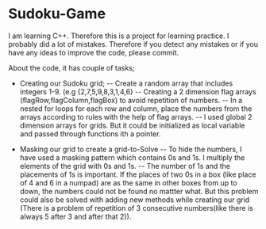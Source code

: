 # Sudoku-Game

I am learning C++. Therefore this is a project for learning practice. I probably did a lot of mistakes. 
Therefore if you detect any mistakes or if you have any ideas to improve the code, please commit.

About the code, it has couple of tasks;

- Creating our Sudoku grid;
-- Create a random array that includes integers 1-9. (e.g {2,7,5,9,8,3,1,4,6}
-- Creating a 2 dimension flag arrays (flagRow,flagColumn,flagBox) to avoid repetition of numbers. 
-- In a nested for loops for each row and column, place the numbers from the arrays according to rules with the help of flag arrays.
-- I used global 2 dimension arrays for grids. But it could be initialized as local variable and passed through functions ith a pointer.

- Masking our grid to create a grid-to-Solve
-- To hide the numbers, I have used a masking pattern which contains 0s and 1s. I multiply the elements of the grid with 0s and 1s.
-- The number of 1s and the placements of 1s is important. If the places of two 0s in a box (like place of 4 and 6 in a numpad)
are as the same in other boxes from up to down, the numbers could not be found no mattter what. But this problem could also be solved 
with adding new methods while creating our grid (There is a problem of repetition of 3 consecutive numbers(like there is always 5 after 3 and after that 2)).
